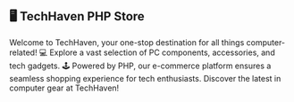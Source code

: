 ## 🖥️ TechHaven PHP Store

 Welcome to TechHaven, your one-stop destination for all things computer-related! 💻 Explore a vast selection of PC components, accessories, and tech gadgets. 🕹️ Powered by PHP, our e-commerce platform ensures a seamless shopping experience for tech enthusiasts. Discover the latest in computer gear at TechHaven!
